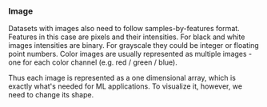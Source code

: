### Image

Datasets with images also need to follow samples-by-features format.
Features in this case are pixels and their intensities. For black and white images intensities are binary. For grayscale they could be integer or floating point numbers. Color images are usually represented as multiple images - one for each color channel (e.g. red / green / blue).

Thus each image is represented as a one dimensional array, which is exactly what's needed for ML applications. To visualize it, however, we need to change its shape.